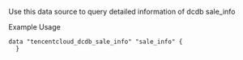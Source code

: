 Use this data source to query detailed information of dcdb sale_info

Example Usage

```hcl
data "tencentcloud_dcdb_sale_info" "sale_info" {
  }
```
